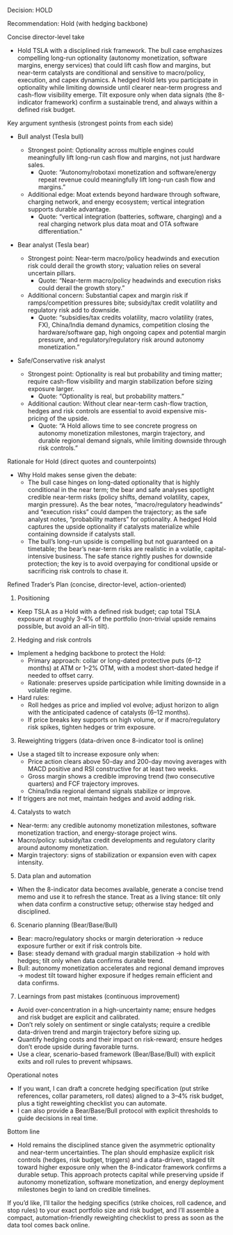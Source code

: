 Decision: HOLD

Recommendation: Hold (with hedging backbone)

Concise director-level take
- Hold TSLA with a disciplined risk framework. The bull case emphasizes compelling long-run optionality (autonomy monetization, software margins, energy services) that could lift cash flow and margins, but near-term catalysts are conditional and sensitive to macro/policy, execution, and capex dynamics. A hedged Hold lets you participate in optionality while limiting downside until clearer near-term progress and cash-flow visibility emerge. Tilt exposure only when data signals (the 8-indicator framework) confirm a sustainable trend, and always within a defined risk budget.

Key argument synthesis (strongest points from each side)

- Bull analyst (Tesla bull)
  - Strongest point: Optionality across multiple engines could meaningfully lift long-run cash flow and margins, not just hardware sales.
    - Quote: “Autonomy/robotaxi monetization and software/energy repeat revenue could meaningfully lift long-run cash flow and margins.”
  - Additional edge: Moat extends beyond hardware through software, charging network, and energy ecosystem; vertical integration supports durable advantage.
    - Quote: “vertical integration (batteries, software, charging) and a real charging network plus data moat and OTA software differentiation.”

- Bear analyst (Tesla bear)
  - Strongest point: Near-term macro/policy headwinds and execution risk could derail the growth story; valuation relies on several uncertain pillars.
    - Quote: “Near-term macro/policy headwinds and execution risks could derail the growth story.”
  - Additional concern: Substantial capex and margin risk if ramps/competition pressures bite; subsidy/tax credit volatility and regulatory risk add to downside.
    - Quote: “subsidies/tax credits volatility, macro volatility (rates, FX), China/India demand dynamics, competition closing the hardware/software gap, high ongoing capex and potential margin pressure, and regulatory/regulatory risk around autonomy monetization.”

- Safe/Conservative risk analyst
  - Strongest point: Optionality is real but probability and timing matter; require cash-flow visibility and margin stabilization before sizing exposure larger.
    - Quote: “Optionality is real, but probability matters.”
  - Additional caution: Without clear near-term cash-flow traction, hedges and risk controls are essential to avoid expensive mis-pricing of the upside.
    - Quote: “A Hold allows time to see concrete progress on autonomy monetization milestones, margin trajectory, and durable regional demand signals, while limiting downside through risk controls.”

Rationale for Hold (direct quotes and counterpoints)
- Why Hold makes sense given the debate:
  - The bull case hinges on long-dated optionality that is highly conditional in the near term; the bear and safe analyses spotlight credible near-term risks (policy shifts, demand volatility, capex, margin pressure). As the bear notes, “macro/regulatory headwinds” and “execution risks” could dampen the trajectory; as the safe analyst notes, “probability matters” for optionality. A hedged Hold captures the upside optionality if catalysts materialize while containing downside if catalysts stall.
  - The bull’s long-run upside is compelling but not guaranteed on a timetable; the bear’s near-term risks are realistic in a volatile, capital-intensive business. The safe stance rightly pushes for downside protection; the key is to avoid overpaying for conditional upside or sacrificing risk controls to chase it.

Refined Trader’s Plan (concise, director-level, action-oriented)

1) Positioning
- Keep TSLA as a Hold with a defined risk budget; cap total TSLA exposure at roughly 3–4% of the portfolio (non-trivial upside remains possible, but avoid an all-in tilt).

2) Hedging and risk controls
- Implement a hedging backbone to protect the Hold:
  - Primary approach: collar or long-dated protective puts (6–12 months) at ATM or 1–2% OTM, with a modest short-dated hedge if needed to offset carry.
  - Rationale: preserves upside participation while limiting downside in a volatile regime.
- Hard rules:
  - Roll hedges as price and implied vol evolve; adjust horizon to align with the anticipated cadence of catalysts (6–12 months).
  - If price breaks key supports on high volume, or if macro/regulatory risk spikes, tighten hedges or trim exposure.

3) Reweighting triggers (data-driven once 8-indicator tool is online)
- Use a staged tilt to increase exposure only when:
  - Price action clears above 50-day and 200-day moving averages with MACD positive and RSI constructive for at least two weeks.
  - Gross margin shows a credible improving trend (two consecutive quarters) and FCF trajectory improves.
  - China/India regional demand signals stabilize or improve.
- If triggers are not met, maintain hedges and avoid adding risk.

4) Catalysts to watch
- Near-term: any credible autonomy monetization milestones, software monetization traction, and energy-storage project wins.
- Macro/policy: subsidy/tax credit developments and regulatory clarity around autonomy monetization.
- Margin trajectory: signs of stabilization or expansion even with capex intensity.

5) Data plan and automation
- When the 8-indicator data becomes available, generate a concise trend memo and use it to refresh the stance. Treat as a living stance: tilt only when data confirm a constructive setup; otherwise stay hedged and disciplined.

6) Scenario planning (Bear/Base/Bull)
- Bear: macro/regulatory shocks or margin deterioration → reduce exposure further or exit if risk controls bite.
- Base: steady demand with gradual margin stabilization → hold with hedges; tilt only when data confirms durable trend.
- Bull: autonomy monetization accelerates and regional demand improves → modest tilt toward higher exposure if hedges remain efficient and data confirms.

7) Learnings from past mistakes (continuous improvement)
- Avoid over-concentration in a high-uncertainty name; ensure hedges and risk budget are explicit and calibrated.
- Don’t rely solely on sentiment or single catalysts; require a credible data-driven trend and margin trajectory before sizing up.
- Quantify hedging costs and their impact on risk-reward; ensure hedges don’t erode upside during favorable turns.
- Use a clear, scenario-based framework (Bear/Base/Bull) with explicit exits and roll rules to prevent whipsaws.

Operational notes
- If you want, I can draft a concrete hedging specification (put strike references, collar parameters, roll dates) aligned to a 3–4% risk budget, plus a tight reweighting checklist you can automate.
- I can also provide a Bear/Base/Bull protocol with explicit thresholds to guide decisions in real time.

Bottom line
- Hold remains the disciplined stance given the asymmetric optionality and near-term uncertainties. The plan should emphasize explicit risk controls (hedges, risk budget, triggers) and a data-driven, staged tilt toward higher exposure only when the 8-indicator framework confirms a durable setup. This approach protects capital while preserving upside if autonomy monetization, software monetization, and energy deployment milestones begin to land on credible timelines.

If you’d like, I’ll tailor the hedging specifics (strike choices, roll cadence, and stop rules) to your exact portfolio size and risk budget, and I’ll assemble a compact, automation-friendly reweighting checklist to press as soon as the data tool comes back online.